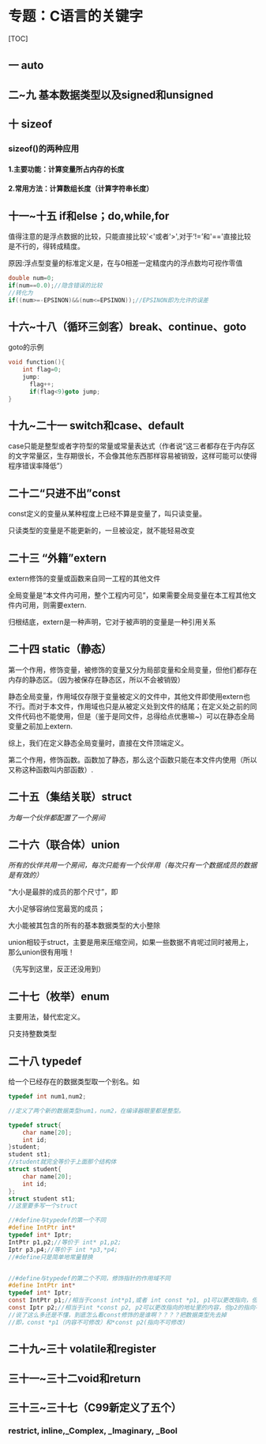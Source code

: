 # 专题：C语言的关键字

[^参考]: 《脑洞大开C语言另类攻略》刘隽良编著，西安电子科技大学出版社

[TOC]



## 一 auto



## 二~九 基本数据类型以及signed和unsigned



## 十 sizeof

### sizeof()的两种应用

#### 1.主要功能：计算变量所占内存的长度

#### 2.常用方法：计算数组长度（计算字符串长度）



## 十一~十五 if和else；do,while,for

值得注意的是浮点数据的比较，只能直接比较'<'或者'>',对于‘!=’和'=='直接比较是不行的，得转成精度。

原因:浮点型变量的标准定义是，在与0相差一定精度内的浮点数均可视作零值

```c
double num=0;
if(num==0.0);//隐含错误的比较
//转化为
if((num>=-EPSINON)&&(num<=EPSINON));//EPSINON即为允许的误差
```

## 十六~十八（循环三剑客）break、continue、goto

goto的示例

```c
void function(){
    int flag=0;
	jump:
  	  flag++;
      if(flag<9)goto jump;
}
```



## 十九~二十一 switch和case、default

case只能是整型或者字符型的常量或常量表达式（作者说“这三者都存在于内存区的文字常量区，生存期很长，不会像其他东西那样容易被销毁，这样可能可以使得程序错误率降低”）

## 二十二“只进不出”const

const定义的变量从某种程度上已经不算是变量了，叫只读变量。

只读类型的变量是不能更新的，一旦被设定，就不能轻易改变

## 二十三 “外籍”extern

extern修饰的变量或函数来自同一工程的其他文件

全局变量是“本文件内可用，整个工程内可见”，如果需要全局变量在本工程其他文件内可用，则需要extern.

归根结底，extern是一种声明，它对于被声明的变量是一种引用关系

## 二十四 static（静态）

第一个作用，修饰变量，被修饰的变量又分为局部变量和全局变量，但他们都存在内存的静态区。（因为被保存在静态区，所以不会被销毁）

静态全局变量，作用域仅存限于变量被定义的文件中，其他文件即使用extern也不行。而对于本文件，作用域也只是从被定义处到文件的结尾；在定义处之前的同文件代码也不能使用，但是（鉴于是同文件，总得给点优惠嘛~）可以在静态全局变量之前加上extern.

综上，我们在定义静态全局变量时，直接在文件顶端定义。

第二个作用，修饰函数。函数加了静态，那么这个函数只能在本文件内使用（所以又称这种函数叫内部函数）.

## 二十五（集结关联）struct

*为每一个伙伴都配置了一个房间*

## 二十六（联合体）union

*所有的伙伴共用一个房间，每次只能有一个伙伴用（每次只有一个数据成员的数据是有效的）*

“大小是最胖的成员的那个尺寸”，即

大小足够容纳位宽最宽的成员；

大小能被其包含的所有的基本数据类型的大小整除

union相较于struct，主要是用来压缩空间，如果一些数据不肯呢过同时被用上，那么union很有用哦！

（先写到这里，反正还没用到）

## 二十七（枚举）enum

主要用法，替代宏定义。

只支持整数类型

## 二十八 typedef

给一个已经存在的数据类型取一个别名。如

```c
typedef int num1,num2;

//定义了两个新的数据类型num1，num2，在编译器眼里都是整型。

```

```c
typedef struct{
    char name[20];
    int id;
}student;
student st1;
//student就完全等价于上面那个结构体
struct student{
    char name[20];
    int id;
};
struct student st1;
//这里要多写一个struct
```

```c
//#define与typedef的第一个不同
#define IntPtr int*
typedef int* Iptr;
IntPtr p1,p2;//等价于 int* p1,p2;
Iptr p3,p4;//等价于 int *p3,*p4;
//#define只是简单地常量替换


//#define与typedef的第二个不同，修饰指针的作用域不同
#define IntPtr int*
typedef int* Iptr;
const IntPtr p1;//相当于const int*p1,或者 int const *p1, p1可以更改指向，但被p1指向的地址里面的内容不能更改
const Iptr p2;//相当于int *const p2, p2可以更改指向的地址里的内容，但p2的指向不能更改
//说了这么多还是不懂，到底怎么看const修饰的是谁啊？？？？把数据类型先去掉
//即，const *p1（内容不可修改）和*const p2(指向不可修改)
```

## 二十九~三十 volatile和register

## 三十一~三十二void和return

## 三十三~三十七（C99新定义了五个）

###  restrict, inline,_Complex, _Imaginary, _Bool



### 





